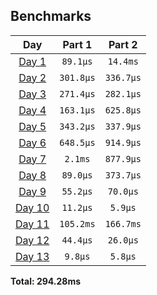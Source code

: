 <!--- benchmarking table --->
## Benchmarks

| Day | Part 1 | Part 2 |
| :---: | :---: | :---:  |
| [Day 1](./src/bin/01.rs) | `89.1µs` | `14.4ms` |
| [Day 2](./src/bin/02.rs) | `301.8µs` | `336.7µs` |
| [Day 3](./src/bin/03.rs) | `271.4µs` | `282.1µs` |
| [Day 4](./src/bin/04.rs) | `163.1µs` | `625.8µs` |
| [Day 5](./src/bin/05.rs) | `343.2µs` | `337.9µs` |
| [Day 6](./src/bin/06.rs) | `648.5µs` | `914.9µs` |
| [Day 7](./src/bin/07.rs) | `2.1ms` | `877.9µs` |
| [Day 8](./src/bin/08.rs) | `89.0µs` | `373.7µs` |
| [Day 9](./src/bin/09.rs) | `55.2µs` | `70.0µs` |
| [Day 10](./src/bin/10.rs) | `11.2µs` | `5.9µs` |
| [Day 11](./src/bin/11.rs) | `105.2ms` | `166.7ms` |
| [Day 12](./src/bin/12.rs) | `44.4µs` | `26.0µs` |
| [Day 13](./src/bin/13.rs) | `9.8µs` | `5.8µs` |

**Total: 294.28ms**
<!--- benchmarking table --->
